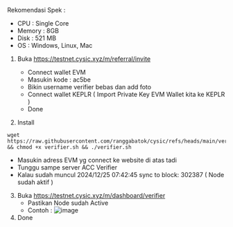 Rekomendasi Spek :
- CPU    : Single Core
- Memory : 8GB
- Disk   : 521 MB
- OS     : Windows, Linux, Mac



1. Buka https://testnet.cysic.xyz/m/referral/invite
   - Connect wallet EVM
   - Masukin kode : ac5be
   - Bikin username verifier bebas dan add foto
   - Connect wallet KEPLR ( Import Private Key EVM Wallet kita ke KEPLR )
   - Done

2. Install
```
wget https://raw.githubusercontent.com/ranggabatok/cysic/refs/heads/main/verifier.sh && chmod +x verifier.sh && ./verifier.sh
```
   - Masukin adress EVM yg connect ke website di atas tadi
   - Tunggu sampe server ACC Verifier
   - Kalau sudah muncul 2024/12/25 07:42:45 sync to block: 302387 ( Node sudah aktif )

3. Buka https://testnet.cysic.xyz/m/dashboard/verifier
   - Pastikan Node sudah Active
   - Contoh : ![image](https://github.com/user-attachments/assets/83d3b48d-4e18-4a49-a80f-70e4f5b9dad3)
4. Done
